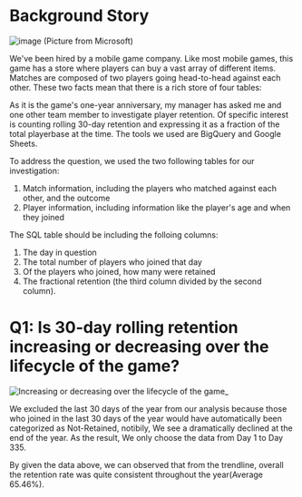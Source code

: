# Background Story

![image](https://user-images.githubusercontent.com/94856154/154996331-b3b41f71-8e17-4302-afc8-09b0253173d9.png)
(Picture from Microsoft)

We've been hired by a mobile game company. Like most mobile games, this game has a store where players can buy a vast array of different items. Matches are composed of two players going head-to-head against each other. These two facts mean that there is a rich store of four tables:

As it is the game's one-year anniversary, my manager has asked me and one other team member to investigate player retention. Of specific interest is counting rolling 30-day retention and expressing it as a fraction of the total playerbase at the time. The tools we used are BigQuery and Google Sheets.

To address the question, we used the two following tables for our investigation:

1. Match information, including the players who matched against each other, and the outcome
2. Player information, including information like the player's age and when they joined

The SQL table should be including the folloing columns:
1. The day in question
2. The total number of players who joined that day
3. Of the players who joined, how many were retained
4. The fractional retention (the third column divided by the second column).



# Q1: Is 30-day rolling retention increasing or decreasing over the lifecycle of the game?
![Increasing or decreasing over the lifecycle of the game_](https://user-images.githubusercontent.com/94856154/155636714-af4473ef-619e-46f0-b7cc-c324c78c8896.png)

We excluded the last 30 days of the year from our analysis because those who joined in the last 30 days of the year would have automatically been categorized as Not-Retained, notibily, We see a dramatically declined at the end of the year. As the result, We only choose the data from Day 1 to Day 335.

By given the data above, we can observed that from the trendline, overall the retention rate was quite consistent throughout the year(Average 65.46%).



